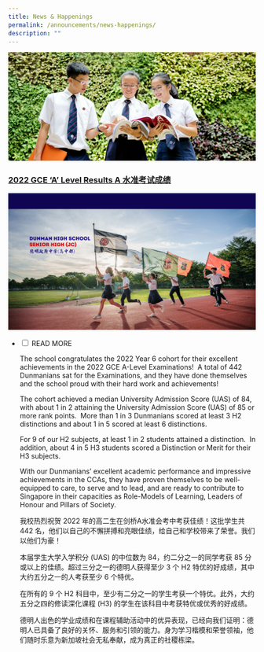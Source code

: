 ```yaml
---
title: News & Happenings
permalink: /announcements/news-happenings/
description: ""
---
```

![](/images/Homepage/masthead-announcement-school.jpg)

### [2022 GCE ‘A’ Level Results A 水准考试成绩](https://dhs.edu.sg/sh-news-happenings)

![](/images/Homepage/senior%20high%20news.png)

<ul class="jekyllcodex_accordion">
  <li>
    <input type="checkbox" id="accordion1">
    <label for="accordion1">READ MORE</label>
    <div>

<p>The school congratulates the 2022 Year 6 cohort for their excellent achievements in the 2022 GCE A-Level Examinations!  A total of 442 Dunmanians sat for the Examinations, and they have done themselves and the school proud with their hard work and achievements!</p>

<p>The cohort achieved a median University Admission Score (UAS) of 84, with about 1 in 2 attaining the University Admission Score (UAS) of 85 or more rank points.  More than 1 in 3 Dunmanians scored at least 3 H2 distinctions and about 1 in 5 scored at least 6 distinctions.</p>

<p>For 9 of our H2 subjects, at least 1 in 2 students attained a distinction.  In addition, about 4 in 5 H3 students scored a Distinction or Merit for their H3 subjects.</p>

<p>With our Dunmanians’ excellent academic performance and impressive achievements in the CCAs, they have proven themselves to be well-equipped to care, to serve and to lead, and are ready to contribute to Singapore in their capacities as Role-Models of Learning, Leaders of Honour and Pillars of Society.</p>

<p>我校热烈祝贺 2022 年的高二生在剑桥A水准会考中考获佳绩！这批学生共 442 名，他们以自己的不懈拼搏和亮眼佳绩，给自己和学校带来了荣誉。我们以他们为豪！

本届学生大学入学积分 (UAS) 的中位数为 84，约二分之一的同学考获 85 分或以上的佳绩。超过三分之一的德明人获得至少 3 个 H2 特优的好成绩，其中大约五分之一的人考获至少 6 个特优。

<p>在所有的 9 个 H2 科目中，至少有二分之一的学生考获一个特优。此外，大约五分之四的修读深化课程 (H3) 的学生在该科目中考获特优或优秀的好成绩。</p>

<p>德明人出色的学业成绩和在课程辅助活动中的优异表现，已经向我们证明：德明人已具备了良好的关怀、服务和引领的能力。身为学习楷模和荣誉领袖，他们随时乐意为新加坡社会无私奉献，成为真正的社稷栋梁。</p>